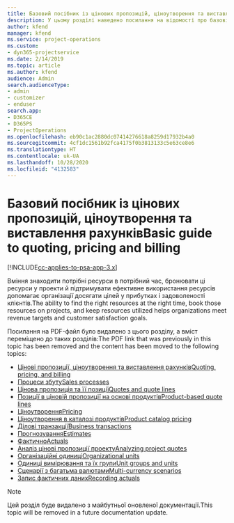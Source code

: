 ```yaml
---
title: Базовий посібник із цінових пропозицій, ціноутворення та виставлення рахунків
description: У цьому розділі наведено посилання на відомості про базові цінові пропозиції, ціноутворення та надсилання рахунків у Project Service Automation.
author: kfend
manager: kfend
ms.service: project-operations
ms.custom:
- dyn365-projectservice
ms.date: 2/14/2019
ms.topic: article
ms.author: kfend
audience: Admin
search.audienceType:
- admin
- customizer
- enduser
search.app:
- D365CE
- D365PS
- ProjectOperations
ms.openlocfilehash: eb90c1ac2880dc07414276618a8259d17932b4a0
ms.sourcegitcommit: 4cf1dc1561b92fca4175f0b3813133c5e63ce8e6
ms.translationtype: HT
ms.contentlocale: uk-UA
ms.lasthandoff: 10/28/2020
ms.locfileid: "4132583"
---
```

# <a name="basic-guide-to-quoting-pricing-and-billing"></a><span data-ttu-id="43e94-103">Базовий посібник із цінових пропозицій, ціноутворення та виставлення рахунків</span><span class="sxs-lookup"><span data-stu-id="43e94-103">Basic guide to quoting, pricing and billing</span></span>

[!INCLUDE[cc-applies-to-psa-app-3.x](../../includes/cc-applies-to-psa-app-3x.md)]

<span data-ttu-id="43e94-104">Вміння знаходити потрібні ресурси в потрібний час, бронювати ці ресурси у проекти й підтримувати ефективне використання ресурсів допомагає організації досягати цілей у прибутках і задоволеності клієнтів.</span><span class="sxs-lookup"><span data-stu-id="43e94-104">The ability to find the right resources at the right time, book those resources on projects, and keep resources utilized helps organizations meet revenue targets and customer satisfaction goals.</span></span> 

<span data-ttu-id="43e94-105">Посилання на PDF-файл було видалено з цього розділу, а вміст переміщено до таких розділів:</span><span class="sxs-lookup"><span data-stu-id="43e94-105">The PDF link that was previously in this topic has been removed and the content has been moved to the following topics:</span></span>

- [<span data-ttu-id="43e94-106">Цінові пропозиції, ціноутворення та виставлення рахунків</span><span class="sxs-lookup"><span data-stu-id="43e94-106">Quoting, pricing, and billing</span></span>](../quote-bill-price.md)
- [<span data-ttu-id="43e94-107">Процеси збуту</span><span class="sxs-lookup"><span data-stu-id="43e94-107">Sales processes</span></span>](../basic-sales-process.md)
- [<span data-ttu-id="43e94-108">Цінова пропозиція та її позиції</span><span class="sxs-lookup"><span data-stu-id="43e94-108">Quotes and quote lines</span></span>](../basic-quote-lines.md)
- [<span data-ttu-id="43e94-109">Позиції в ціновій пропозиції на основі продуктів</span><span class="sxs-lookup"><span data-stu-id="43e94-109">Product-based quote lines</span></span>](../product-based-quote-lines.md)
- [<span data-ttu-id="43e94-110">Ціноутворення</span><span class="sxs-lookup"><span data-stu-id="43e94-110">Pricing</span></span>](../basic-pricing.md)
- [<span data-ttu-id="43e94-111">Ціноутворення в каталозі продуктів</span><span class="sxs-lookup"><span data-stu-id="43e94-111">Product catalog pricing</span></span>](../product-catalog-pricing.md)
- [<span data-ttu-id="43e94-112">Ділові транзакції</span><span class="sxs-lookup"><span data-stu-id="43e94-112">Business transactions</span></span>](../basic-business-transactions.md)
- [<span data-ttu-id="43e94-113">Прогнозування</span><span class="sxs-lookup"><span data-stu-id="43e94-113">Estimates</span></span>](../estimates.md)
- [<span data-ttu-id="43e94-114">Фактично</span><span class="sxs-lookup"><span data-stu-id="43e94-114">Actuals</span></span>](../actuals.md)
- [<span data-ttu-id="43e94-115">Аналіз цінові пропозиції проекту</span><span class="sxs-lookup"><span data-stu-id="43e94-115">Analyzing project quotes</span></span>](../basic-analyzing-quotes.md)
- [<span data-ttu-id="43e94-116">Організаційні одиниці</span><span class="sxs-lookup"><span data-stu-id="43e94-116">Organizational units</span></span>](../advanced-organizational.md)
- [<span data-ttu-id="43e94-117">Одиниці вимірювання та їх групи</span><span class="sxs-lookup"><span data-stu-id="43e94-117">Unit groups and units</span></span>](../advanced-units.md)
- [<span data-ttu-id="43e94-118">Сценарії з багатьма валютами</span><span class="sxs-lookup"><span data-stu-id="43e94-118">Multi-currency scenarios</span></span>](../advanced-currency.md)
- [<span data-ttu-id="43e94-119">Запис фактичних даних</span><span class="sxs-lookup"><span data-stu-id="43e94-119">Recording actuals</span></span>](../advanced-actuals.md)

> [!NOTE]
> <span data-ttu-id="43e94-120">Цей розділ буде видалено з майбутньої оновленої документації.</span><span class="sxs-lookup"><span data-stu-id="43e94-120">This topic will be removed in a future documentation update.</span></span> 
